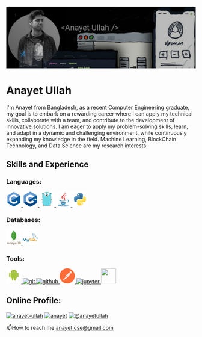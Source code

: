 ![Design and Development](https://github.com/anayet-cse/anayet-cse/blob/main/iamge.jpg?raw=true)

# Anayet Ullah
I'm Anayet from Bangladesh, as a recent Computer Engineering graduate, my goal is to embark on a rewarding career where I can apply my technical skills, collaborate with a team, and contribute to the development of innovative solutions. I am eager to apply my problem-solving skills, learn, and adapt in a dynamic and challenging environment, while continuously expanding my knowledge in the field. Machine Learning, BlockChain Technology, and Data Science are my research interests.

## Skills and Experience

<h3 align="left">Languages:</h3>
<p align="left"> <a href="https://www.cprogramming.com/" target="_blank" rel="noreferrer"> <img src="https://raw.githubusercontent.com/devicons/devicon/master/icons/c/c-original.svg" alt="c" width="40" height="40"/> </a> <a href="https://www.w3schools.com/cpp/" target="_blank" rel="noreferrer"> <img src="https://raw.githubusercontent.com/devicons/devicon/master/icons/cplusplus/cplusplus-original.svg" alt="cplusplus" width="40" height="40"/> </a> <a href="https://golang.org" target="_blank" rel="noreferrer"> <img src="https://raw.githubusercontent.com/devicons/devicon/master/icons/go/go-original.svg" alt="go" width="40" height="40"/> </a> <a href="https://www.java.com" target="_blank" rel="noreferrer"> <img src="https://raw.githubusercontent.com/devicons/devicon/master/icons/java/java-original.svg" alt="java" width="40" height="40"/> </a> <a href="https://www.python.org" target="_blank" rel="noreferrer"> <img src="https://raw.githubusercontent.com/devicons/devicon/master/icons/python/python-original.svg" alt="python" width="40" height="40"/> </a> </p>

<h3 align="left">Databases:</h3>
<p align="left"> <a href="https://www.mongodb.com/" target="_blank" rel="noreferrer"> <img src="https://raw.githubusercontent.com/devicons/devicon/master/icons/mongodb/mongodb-original-wordmark.svg" alt="mongodb" width="40" height="40"/> </a> <a href="https://www.mysql.com/" target="_blank" rel="noreferrer"> <img src="https://raw.githubusercontent.com/devicons/devicon/master/icons/mysql/mysql-original-wordmark.svg" alt="mysql" width="40" height="40"/> </a> </p>

<h3 align="left">Tools:</h3>
<p align="left"> <a href="https://developer.android.com" target="_blank" rel="noreferrer"> <img src="https://raw.githubusercontent.com/devicons/devicon/master/icons/android/android-original-wordmark.svg" alt="android" width="40" height="40"/> </a> <a href="https://git-scm.com//" target="_blank" rel="noreferrer"> <img src="https://avatars.githubusercontent.com/u/18133?s=280&v=4" alt="git" width="40" height="40"/> </a> <a href="https://github.com/" target="_blank" rel="noreferrer"> <img src="https://github.githubassets.com/assets/GitHub-Mark-ea2971cee799.png" alt="github" width="40" height="40"/> </a> <a href="https://www.postman.com/" target="_blank" rel="noreferrer"> <img src="https://github.com/anayet-cse/anayet-cse/blob/main/postman.jpg?raw=true" alt="postman" width="40" height="40"/> </a> <a href="https://jupyter.org/" target="_blank" rel="noreferrer"> <img src="https://jupyter.org/assets/homepage/main-logo.svg" alt="jupyter" width="40" height="40"/> </a>  <a href="https://code.visualstudio.com/" target="_blank" rel="noreferrer"> <img src="https://encrypted-tbn0.gstatic.com/images?q=tbn:ANd9GcQhOyqNRB6E3fp_pC7JT_B1oCSAaA0aYX7usA&usqp=CAU" width="40" height="40"/> </a>
</p>


## Online Profile:
<p align="left">
<a href="https://linkedin.com/in/anayet-ullah" target="blank"><img align="center" src="https://raw.githubusercontent.com/rahuldkjain/github-profile-readme-generator/master/src/images/icons/Social/linked-in-alt.svg" alt="anayet-ullah" height="30" width="40" /></a>
<a href="https://leetcode.com/anayet/" target="blank"><img align="center" src="https://raw.githubusercontent.com/rahuldkjain/github-profile-readme-generator/master/src/images/icons/Social/leet-code.svg" alt="anayet" height="30" width="40" /></a>
<a href="https://medium.com/@anayetullah" target="blank"><img align="center" src="https://raw.githubusercontent.com/rahuldkjain/github-profile-readme-generator/master/src/images/icons/Social/medium.svg" alt="@anayetullah" height="30" width="40" /></a>
</p>



📫How to reach me  anayet.cse@gmail.com




